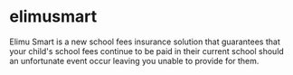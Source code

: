 # elimusmart

Elimu Smart is a new school fees insurance solution that guarantees that your child's school fees continue to be paid in their current school should an unfortunate event occur leaving you unable to provide for them.


